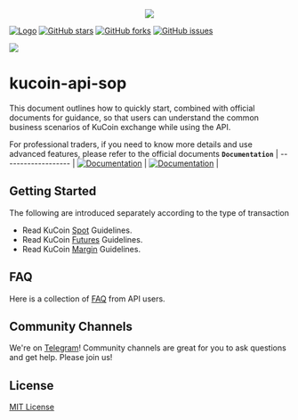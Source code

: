 <div align="center">
  <img src="https://docs.kucoin.com/images/api-logo.svg">
</div>

[![Logo](https://img.shields.io/badge/kucoin--api--sop-yellowgreen?style=flat-square)](https://github.com/codewc/kucoin-api-sop)
[![GitHub stars](https://img.shields.io/github/stars/codewc/kucoin-api-sop.svg?label=Stars&style=flat-square)](https://github.com/codewc/kucoin-api-sop)
[![GitHub forks](https://img.shields.io/github/forks/codewc/kucoin-api-sop.svg?label=Fork&style=flat-square)](https://github.com/codewc/kucoin-api-sop)
[![GitHub issues](https://img.shields.io/github/issues/Kucoin-academy/best-practice.svg?label=Issue&style=flat-square)](https://github.com/codewc/kucoin-api-sop/issues)

[![](https://img.shields.io/badge/lang-English-informational.svg?longCache=true&style=flat-square)](README.md)

# kucoin-api-sop
This document outlines how to quickly start, combined with official documents for guidance, so that users can understand the common business scenarios of KuCoin exchange while using the API.

For professional traders, if you need to know more details and use advanced features, please refer to the official documents
**`Documentation`** |
------------------- |
[![Documentation](https://img.shields.io/badge/futures--api-reference-blue.svg)](https://docs.kucoin.center/futures/) |
[![Documentation](https://img.shields.io/badge/spot--api-reference-blue.svg)](https://docs.kucoin.center/) |

## Getting Started 

The following are introduced separately according to the type of transaction
- Read KuCoin [Spot](Spot.md) Guidelines.
- Read KuCoin [Futures](Futures.md) Guidelines.
- Read KuCoin [Margin](Margin.md) Guidelines.

## FAQ
Here is a collection of [FAQ](https://github.com/codewc/kucoin-api-sop/discussions/categories/q-a) from API users.


## Community Channels
We're on [Telegram](https://t.me/KuCoin_API)! Community channels are great for you to ask questions and get help. Please join us!

## License

[MIT License](LICENSE)
